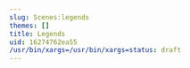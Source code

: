 ```yaml
---
slug: Scenes:legends
themes: []
title: Legends
uid: 16274762ea55
/usr/bin/xargs=/usr/bin/xargs=status: draft
---
```

